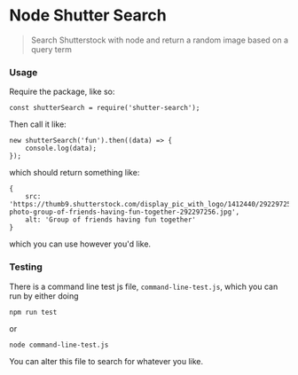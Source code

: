 # Node Shutter Search

> Search Shutterstock with node and return a random image based on a query term

### Usage

Require the package, like so:

```
const shutterSearch = require('shutter-search');
```

Then call it like:

```
new shutterSearch('fun').then((data) => {
	console.log(data);
});
```

which should return something like:

```
{
	src: 'https://thumb9.shutterstock.com/display_pic_with_logo/1412440/292297256/stock-photo-group-of-friends-having-fun-together-292297256.jpg',
	alt: 'Group of friends having fun together'
}
```

which you can use however you'd like.

### Testing

There is a command line test js file, `command-line-test.js`, which you can run by either doing

```
npm run test
```

or

```
node command-line-test.js
```

You can alter this file to search for whatever you like.